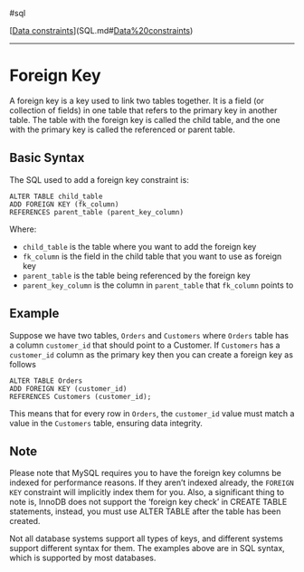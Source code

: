 #sql 

[[Data constraints](SQLRoadmap/Data%20constraints/index.md)](SQL.md#[Data%20constraints](SQLRoadmap/Data%20constraints/index.md))

---
# Foreign Key

A foreign key is a key used to link two tables together. It is a field (or collection of fields) in one table that refers to the primary key in another table. The table with the foreign key is called the child table, and the one with the primary key is called the referenced or parent table.

## Basic Syntax

The SQL used to add a foreign key constraint is:

```
ALTER TABLE child_table
ADD FOREIGN KEY (fk_column)
REFERENCES parent_table (parent_key_column)
```

Where:

- `child_table` is the table where you want to add the foreign key
- `fk_column` is the field in the child table that you want to use as foreign key
- `parent_table` is the table being referenced by the foreign key
- `parent_key_column` is the column in `parent_table` that `fk_column` points to

## Example

Suppose we have two tables, `Orders` and `Customers` where `Orders` table has a column `customer_id` that should point to a Customer. If `Customers` has a `customer_id` column as the primary key then you can create a foreign key as follows

```
ALTER TABLE Orders
ADD FOREIGN KEY (customer_id)
REFERENCES Customers (customer_id);
```

This means that for every row in `Orders`, the `customer_id` value must match a value in the `Customers` table, ensuring data integrity.

## Note

Please note that MySQL requires you to have the foreign key columns be indexed for performance reasons. If they aren’t indexed already, the `FOREIGN KEY` constraint will implicitly index them for you. Also, a significant thing to note is, InnoDB does not support the ‘foreign key check’ in CREATE TABLE statements, instead, you must use ALTER TABLE after the table has been created.

Not all database systems support all types of keys, and different systems support different syntax for them. The examples above are in SQL syntax, which is supported by most databases.